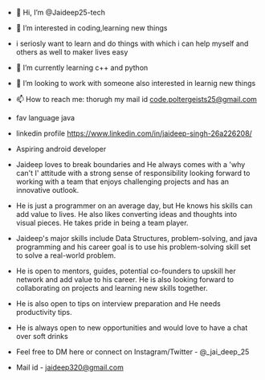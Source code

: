 - 👋 Hi, I’m @Jaideep25-tech
- 👀 I’m interested in coding,learning new things
- i seriosly want to learn and do things with which i can help myself and others as well to maker lives easy
- 🌱 I’m currently learning c++ and python
- 💞️ I’m looking to work with someone also interested in learnig new things
- 📫 How to reach me: thorugh my mail id code.poltergeists25@gmail.com
- fav language java
- linkedin profile https://www.linkedin.com/in/jaideep-singh-26a226208/
- Aspiring android developer
- Jaideep loves to break boundaries and He always comes with a 'why can't I' attitude with a strong sense of responsibility looking forward to working with a team that enjoys challenging projects and has an innovative outlook.

- He is just a programmer on an average day, but He knows his skills can add value to lives. He also likes converting ideas and thoughts into visual pieces. He takes pride in being a team player.

- Jaideep's major skills include Data Structures, problem-solving, and java programming and his career goal is to use his problem-solving skill set to solve a real-world problem.

- He is open to mentors, guides, potential co-founders to upskill her network and add value to his career. He is also looking forward to collaborating on projects and learning new skills together.

- He is also open to tips on interview preparation and He needs productivity tips.

- He is always open to new opportunities and would love to have a chat over soft drinks

- Feel free to DM here or connect on Instagram/Twitter - @_jai_deep_25
- Mail id - jaideep320@gmail.com

